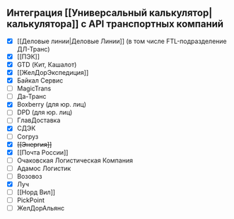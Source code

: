 ## Интеграция [[Универсальный калькулятор|калькулятора]] с API транспортных компаний
- [x] [[Деловые линии|Деловые Линии]] (в том числе FTL-подразделение ДЛ-Транс) 
- [x] [[ПЭК]]
- [x] GTD (Кит, Кашалот)
- [x] [[ЖелДорЭкспедиция]]
- [x] Байкал Сервис
- [ ] MagicTrans
- [ ] Да-Транс
- [x] Boxberry (для юр. лиц)
- [ ] DPD (для юр. лиц)
- [ ] ГлавДоставка
- [x] СДЭК
- [ ] Согруз
- [x] ~~[[Энергия]]~~
- [x] [[Почта России]]
- [ ] Очаковская Логистическая Компания
- [ ] Адамос Логистик
- [ ] Возовоз
- [x] Луч
- [ ] [[Норд Вил]]
- [ ] PickPoint
- [ ] ЖелДорАльянс